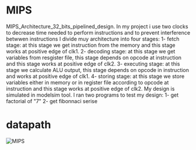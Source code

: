 # MIPS
MIPS_Architecture_32_bits_pipelined_design.
In my project i use two clocks to decrease time needed to perform instructions and to prevent interference betwwen instructions
I divide muy architecture into four stages:
1- fetch stage: at this stage we get instruction from the memory and this stage works at positive edge of clk1.
2- decoding stage: at this stage we get variables from resgister file, this stage depends on opcode at instruction and this stage works at positive edge of clk2.
3- executing stage: at this stage we calculate ALU output, this stage depends on opcode in instruction and works at positive edge of clk1.
4- storing stage: at this stage we store variables either in memory or in register file according to opcode at instruction and this stage works at positive edge of clk2. 
My design is simulated in modelsim tool.
I ran two programs to test my design:
1- get factorial of "7" 
2- get fibonnaci serise

# datapath


![MIPS](https://user-images.githubusercontent.com/84816935/189123471-a72572c6-3016-4ed2-8510-4da7518b54c1.png)
